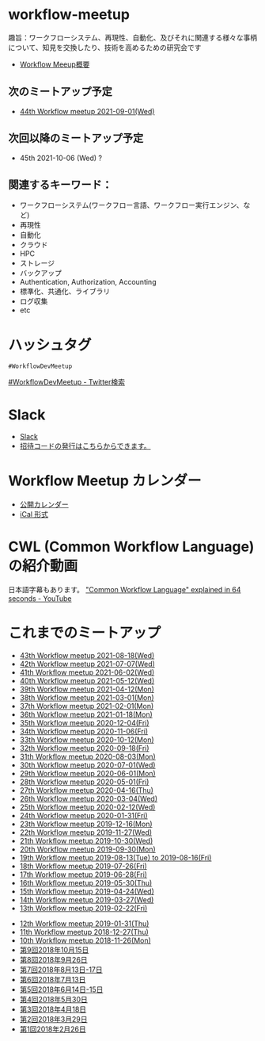# workflow-meetup

趣旨：ワークフローシステム、再現性、自動化、及びそれに関連する様々な事柄について、知見を交換したり、技術を高めるための研究会です

- [Workflow Meeup概要](https://github.com/manabuishii/workflow-meetup/wiki/Workflow-Meeup%E6%A6%82%E8%A6%81)

## 次のミートアップ予定

- [44th Workflow meetup 2021-09-01(Wed)](https://github.com/workflow-meetup-jp/workflow-meetup/wiki/20210901)


## 次回以降のミートアップ予定

- 45th 2021-10-06 (Wed) ?

## 関連するキーワード：
* ワークフローシステム(ワークフロー言語、ワークフロー実行エンジン、など)
* 再現性
* 自動化
* クラウド
* HPC
* ストレージ
* バックアップ
* Authentication, Authorization, Accounting
* 標準化、共通化、ライブラリ
* ログ収集
* etc

# ハッシュタグ

`#WorkflowDevMeetup`

[\#WorkflowDevMeetup \- Twitter検索](https://twitter.com/search?q=%23WorkflowDevMeetup&src=typd)

# Slack

* [Slack](https://obf-jp.slack.com/)
* [招待コードの発行はこちらからできます。](https://obf-jp-slackin.herokuapp.com/)

# Workflow Meetup カレンダー

* [公開カレンダー](https://calendar.google.com/calendar/embed?src=tif6pkpstad18bbhqvua7e7lac%40group.calendar.google.com&ctz=Asia%2FTokyo)
* [iCal 形式](https://calendar.google.com/calendar/ical/tif6pkpstad18bbhqvua7e7lac%40group.calendar.google.com/public/basic.ics)

# CWL (Common Workflow Language) の紹介動画

日本語字幕もあります。
["Common Workflow Language" explained in 64 seconds \- YouTube](https://www.youtube.com/watch?v=86eY8xs-Vo8&t=5s)

# これまでのミートアップ

- [43th Workflow meetup 2021-08-18(Wed)](https://github.com/workflow-meetup-jp/workflow-meetup/wiki/20210818)
- [42th Workflow meetup 2021-07-07(Wed)](https://github.com/workflow-meetup-jp/workflow-meetup/wiki/20210707)
- [41th Workflow meetup 2021-06-02(Wed)](https://github.com/workflow-meetup-jp/workflow-meetup/wiki/20210602)
- [40th Workflow meetup 2021-05-12(Wed)](https://github.com/workflow-meetup-jp/workflow-meetup/wiki/20210512)
- [39th Workflow meetup 2021-04-12(Mon)](https://github.com/workflow-meetup-jp/workflow-meetup/wiki/20210412)
- [38th Workflow meetup 2021-03-01(Mon)](https://github.com/workflow-meetup-jp/workflow-meetup/wiki/20210301)
- [37th Workflow meetup 2021-02-01(Mon)](https://github.com/workflow-meetup-jp/workflow-meetup/wiki/20210201)
- [36th Workflow meetup 2021-01-18(Mon)](https://github.com/workflow-meetup-jp/workflow-meetup/wiki/20210118)
- [35th Workflow meetup 2020-12-04(Fri)](https://github.com/workflow-meetup-jp/workflow-meetup/wiki/20201204)
- [34th Workflow meetup 2020-11-06(Fri)](https://github.com/workflow-meetup-jp/workflow-meetup/wiki/20201106)
- [33th Workflow meetup 2020-10-12(Mon)](https://github.com/workflow-meetup-jp/workflow-meetup/wiki/20201012)
- [32th Workflow meetup 2020-09-18(Fri)](https://github.com/workflow-meetup-jp/workflow-meetup/wiki/20200918)
- [31th Workflow meetup 2020-08-03(Mon)](https://github.com/workflow-meetup-jp/workflow-meetup/wiki/20200803)
- [30th Workflow meetup 2020-07-01(Wed)](https://github.com/workflow-meetup-jp/workflow-meetup/wiki/20200701)
- [29th Workflow meetup 2020-06-01(Mon)](https://github.com/manabuishii/workflow-meetup/wiki/20200601)
- [28th Workflow meetup 2020-05-01(Fri)](https://github.com/manabuishii/workflow-meetup/wiki/20200501)
- [27th Workflow meetup 2020-04-16(Thu)](https://github.com/manabuishii/workflow-meetup/wiki/20200416)
- [26th Workflow meetup 2020-03-04(Wed)](https://github.com/manabuishii/workflow-meetup/wiki/20200304)
- [25th Workflow meetup 2020-02-12(Wed)](https://github.com/manabuishii/workflow-meetup/wiki/20200212)
- [24th Workflow meetup 2020-01-31(Fri)](https://github.com/manabuishii/workflow-meetup/wiki/20200131)
- [23th Workflow meetup 2019-12-16(Mon)](https://github.com/manabuishii/workflow-meetup/wiki/20191216)
- [22th Workflow meetup 2019-11-27(Wed)](https://github.com/manabuishii/workflow-meetup/wiki/20191127)
- [21th Workflow meetup 2019-10-30(Wed)](https://github.com/manabuishii/workflow-meetup/wiki/20191030)
- [20th Workflow meetup 2019-09-30(Mon)](https://github.com/manabuishii/workflow-meetup/wiki/20190930)
- [19th Workflow meetup 2019-08-13(Tue) to 2019-08-16(Fri)](https://github.com/manabuishii/workflow-meetup/wiki/20190813-16)
- [18th Workflow meetup 2019-07-26(Fri)](https://github.com/manabuishii/workflow-meetup/wiki/20190726)
- [17th Workflow meetup 2019-06-28(Fri)](https://github.com/manabuishii/workflow-meetup/wiki/20190628)
- [16th Workflow meetup 2019-05-30(Thu)](https://github.com/manabuishii/workflow-meetup/wiki/20190530)
- [15th Workflow meetup 2019-04-24(Wed)](https://github.com/manabuishii/workflow-meetup/wiki/20190424)
- [14th Workflow meetup 2019-03-27(Wed)](https://github.com/manabuishii/workflow-meetup/wiki/20190327)
- [13th Workflow meetup 2019-02-22(Fri)](https://github.com/manabuishii/workflow-meetup/wiki/20190222)
* [12th Workflow meetup 2019-01-31(Thu)](https://github.com/manabuishii/workflow-meetup/wiki/20190131)
* [11th Workflow meetup 2018-12-27(Thu)](https://github.com/manabuishii/workflow-meetup/wiki/20181227)
* [10th Workflow meetup 2018-11-26(Mon)](https://github.com/manabuishii/workflow-meetup/wiki/20181126)
* [第9回2018年10月15日](https://github.com/manabuishii/workflow-meetup/wiki/20181015)
* [第8回2018年9月26日](https://github.com/manabuishii/workflow-meetup/wiki/20180926)
* [第7回2018年8月13日-17日](https://github.com/manabuishii/workflow-meetup/wiki/20180813-17)
* [第6回2018年7月13日](https://github.com/manabuishii/workflow-meetup/wiki/20180713)
* [第5回2018年6月14日-15日](https://github.com/manabuishii/workflow-meetup/wiki/20180614-15)
* [第4回2018年5月30日](https://github.com/manabuishii/workflow-meetup/wiki/20180530)
* [第3回2018年4月18日](https://github.com/manabuishii/workflow-meetup/wiki/20180418)
* [第2回2018年3月29日](https://github.com/manabuishii/workflow-meetup/wiki/20180329)
* [第1回2018年2月26日](https://github.com/manabuishii/workflow-meetup/wiki/20180226)
